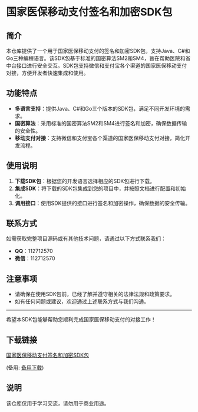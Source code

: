 # 国家医保移动支付签名和加密SDK包

## 简介
本仓库提供了一个用于国家医保移动支付的签名和加密SDK包，支持Java、C#和Go三种编程语言。该SDK包基于标准的国密算法SM2和SM4，旨在帮助医院和省中台接口进行安全交互。SDK包支持微信和支付宝各个渠道的国家医保移动支付对接，方便开发者快速集成和使用。

## 功能特点
- **多语言支持**：提供Java、C#和Go三个版本的SDK包，满足不同开发环境的需求。
- **国密算法**：采用标准的国密算法SM2和SM4进行签名和加密，确保数据传输的安全性。
- **移动支付对接**：支持微信和支付宝各个渠道的国家医保移动支付对接，简化开发流程。

## 使用说明
1. **下载SDK包**：根据您的开发语言选择相应的SDK包进行下载。
2. **集成SDK**：将下载的SDK包集成到您的项目中，并按照文档进行配置和初始化。
3. **调用接口**：使用SDK提供的接口进行签名和加密操作，确保数据的安全传输。

## 联系方式
如需获取完整项目源码或有其他技术问题，请通过以下方式联系我们：
- **QQ**：112712570
- **微信**：112712570

## 注意事项
- 请确保在使用SDK包前，已经了解并遵守相关的法律法规和政策要求。
- 如有任何问题或建议，欢迎通过上述联系方式与我们沟通。

---

希望本SDK包能够帮助您顺利完成国家医保移动支付的对接工作！

## 下载链接
[国家医保移动支付签名和加密SDK包](https://pan.quark.cn/s/2305c4bd4237) 

(备用: [备用下载](https://pan.baidu.com/s/1f05UQ0Ei8lmZfdMvxgI-Uw?pwd=1234))

## 说明

该仓库仅用于学习交流，请勿用于商业用途。

